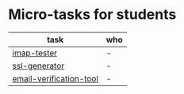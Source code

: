 # Micro-tasks for students

task | who 
---|---
[imap-tester](./tasks/task-mail-tester.md) | -
[ssl-generator](./tasks/task-ssl-generator.md) | -
[email-verification-tool](./tasks/task-email-verification-tool.md)| - 

